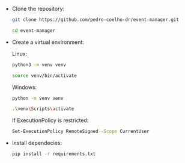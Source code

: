 - Clone the repository:
   ```bash
   git clone https://github.com/pedro-coelho-dr/event-manager.git
   ```
   ```bash
   cd event-manager
   ```

- Create a virtual environment:   
  
    Linux:
   ```bash
   python3 -m venv venv
   ```
   ```bash
   source venv/bin/activate
   ```
    Windows:
   ```bash
   python -m venv venv
   ```
   ```bash
   .\venv\Scripts\activate
   ```
   If ExecutionPolicy is restricted:
   ```bash
   Set-ExecutionPolicy RemoteSigned -Scope CurrentUser
   ```

- Install dependecies:
   ```bash
   pip install -r requirements.txt
   ```
